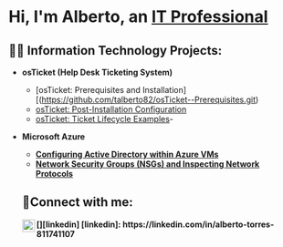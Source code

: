<h1>Hi, I'm Alberto, an <a href="https://linkedin.com/in/alberto-torres-811741107">IT Professional</a></h1>

<h2>👨‍💻 Information Technology Projects:</h2>

- <b>osTicket (Help Desk Ticketing System)</b>
  - [osTicket: Prerequisites and Installation][(https://github.com/talberto82/osTicket--Prerequisites.git)
  - [osTicket: Post-Installation Configuration](https://github.com/albertotorres609/post-install-config)
  - [osTicket: Ticket Lifecycle Examples](https://github.com/albertotorres609/ticket-lifecycle)-

- <b>Microsoft Azure
  - [Configuring Active Directory within Azure VMs](https://github.com/albertotorres609/configure-ad)
  - [Network Security Groups (NSGs) and Inspecting Network Protocols](https://github.com/albertotorres609/azure-network-protocols)

  <h2>🤳Connect with me:</h2>
  [<img align="left" alt="Alberto | LinkedIn" width="22px" src="https://cdn.jsdelivr.net/npm/simple-icons@v3/icons/linkedin.svg" />][linkedin]
  [linkedin]: https://linkedin.com/in/alberto-torres-811741107
